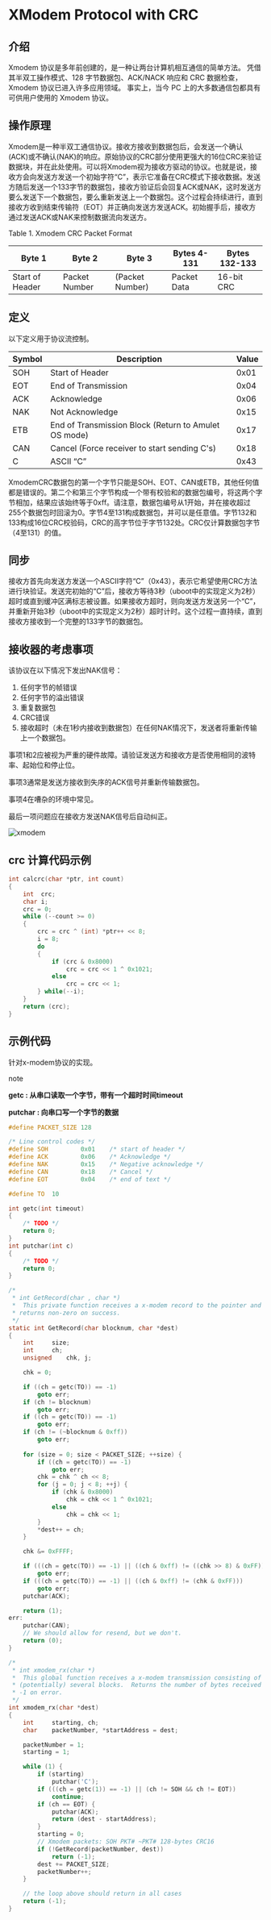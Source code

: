 # XModem Protocol with CRC

## 介绍

Xmodem 协议是多年前创建的，是一种让两台计算机相互通信的简单方法。 凭借其半双工操作模式、128 字节数据包、ACK/NACK 响应和 CRC 数据检查，Xmodem 协议已进入许多应用领域。 事实上，当今 PC 上的大多数通信包都具有可供用户使用的 Xmodem 协议。

## 操作原理

Xmodem是一种半双工通信协议。接收方接收到数据包后，会发送一个确认(ACK)或不确认(NAK)的响应。原始协议的CRC部分使用更强大的16位CRC来验证数据块，并在此处使用。可以将Xmodem视为接收方驱动的协议。也就是说，接收方会向发送方发送一个初始字符“C”，表示它准备在CRC模式下接收数据。发送方随后发送一个133字节的数据包，接收方验证后会回复ACK或NAK，这时发送方要么发送下一个数据包，要么重新发送上一个数据包。这个过程会持续进行，直到接收方收到结束传输符（EOT）并正确向发送方发送ACK。初始握手后，接收方通过发送ACK或NAK来控制数据流向发送方。

Table 1. Xmodem CRC Packet Format

| Byte 1          | Byte 2        | Byte 3          | Bytes 4-131 | Bytes 132-133 |
| --------------- | ------------- | --------------- | ----------- | ------------- |
| Start of Header | Packet Number | (Packet Number) | Packet Data | 16-bit CRC    |

## 定义

以下定义用于协议流控制。

| Symbol | Description                                          | Value |
| ------ | ---------------------------------------------------- | ----- |
| SOH    | Start of Header                                      | 0x01  |
| EOT    | End of Transmission                                  | 0x04  |
| ACK    | Acknowledge                                          | 0x06  |
| NAK    | Not Acknowledge                                      | 0x15  |
| ETB    | End of Transmission Block (Return to Amulet OS mode) | 0x17  |
| CAN    | Cancel (Force receiver to start sending C's)         | 0x18  |
| C      | ASCII “C”                                            | 0x43  |

XmodemCRC数据包的第一个字节只能是SOH、EOT、CAN或ETB，其他任何值都是错误的。第二个和第三个字节构成一个带有校验和的数据包编号，将这两个字节相加，结果应该始终等于0xff。请注意，数据包编号从1开始，并在接收超过255个数据包时回滚为0。字节4至131构成数据包，并可以是任意值。字节132和133构成16位CRC校验码，CRC的高字节位于字节132处。CRC仅计算数据包字节（4至131）的值。

## 同步

接收方首先向发送方发送一个ASCII字符“C”（0x43），表示它希望使用CRC方法进行块验证。发送完初始的“C”后，接收方等待3秒（uboot中的实现定义为2秒）超时或直到缓冲区满标志被设置。如果接收方超时，则向发送方发送另一个“C”，并重新开始3秒（uboot中的实现定义为2秒）超时计时。这个过程一直持续，直到接收方接收到一个完整的133字节的数据包。

## 接收器的考虑事项

该协议在以下情况下发出NAK信号：

1. 任何字节的帧错误
2. 任何字节的溢出错误
3. 重复数据包
4. CRC错误
5. 接收超时（未在1秒内接收到数据包）在任何NAK情况下，发送者将重新传输上一个数据包。

事项1和2应被视为严重的硬件故障。请验证发送方和接收方是否使用相同的波特率、起始位和停止位。

事项3通常是发送方接收到失序的ACK信号并重新传输数据包。

事项4在嘈杂的环境中常见。

最后一项问题应在接收方发送NAK信号后自动纠正。

![xmodem](https://github.com/baoping2022/baoping2022.github.io/blob/main/.github/workflows/image/xmodem.png)

## crc 计算代码示例

```c
int calcrc(char *ptr, int count)
{
    int  crc;
    char i;
    crc = 0;
    while (--count >= 0)
    {
        crc = crc ^ (int) *ptr++ << 8;
        i = 8;
        do
        {
            if (crc & 0x8000)
                crc = crc << 1 ^ 0x1021;
            else
                crc = crc << 1;
        } while(--i);
    }
    return (crc);
}
```

## 示例代码

针对x-modem协议的实现。

note

**getc : 从串口读取一个字节，带有一个超时时间timeout**

**putchar : 向串口写一个字节的数据**

```c
#define PACKET_SIZE	128

/* Line control codes */
#define SOH			0x01	/* start of header */
#define ACK			0x06	/* Acknowledge */
#define NAK			0x15	/* Negative acknowledge */
#define CAN			0x18	/* Cancel */
#define EOT			0x04	/* end of text */

#define TO	10

int getc(int timeout)
{
    /* TODO */
    return 0;
}
int putchar(int c)
{
    /* TODO */
    return 0;
}

/*
 * int GetRecord(char , char *)
 *  This private function receives a x-modem record to the pointer and
 * returns non-zero on success.
 */
static int GetRecord(char blocknum, char *dest)
{
	int		size;
	int		ch;
	unsigned	chk, j;

	chk = 0;

	if ((ch = getc(TO)) == -1)
		goto err;
	if (ch != blocknum) 
		goto err;
	if ((ch = getc(TO)) == -1) 
		goto err;
	if (ch != (~blocknum & 0xff))
		goto err;
	
	for (size = 0; size < PACKET_SIZE; ++size) {
		if ((ch = getc(TO)) == -1)
			goto err;
		chk = chk ^ ch << 8;
		for (j = 0; j < 8; ++j) {
			if (chk & 0x8000)
				chk = chk << 1 ^ 0x1021;
			else
				chk = chk << 1;
		}
		*dest++ = ch;
	}

	chk &= 0xFFFF;

	if (((ch = getc(TO)) == -1) || ((ch & 0xff) != ((chk >> 8) & 0xFF)))
		goto err;
	if (((ch = getc(TO)) == -1) || ((ch & 0xff) != (chk & 0xFF)))
		goto err;
	putchar(ACK);

	return (1);
err:
	putchar(CAN);
	// We should allow for resend, but we don't.
	return (0);
}

/*
 * int xmodem_rx(char *)
 *  This global function receives a x-modem transmission consisting of
 * (potentially) several blocks.  Returns the number of bytes received or
 * -1 on error.
 */
int xmodem_rx(char *dest)
{
	int     starting, ch;
	char    packetNumber, *startAddress = dest;

	packetNumber = 1;
	starting = 1;

	while (1) {
		if (starting)
			putchar('C');
		if (((ch = getc(1)) == -1) || (ch != SOH && ch != EOT))
			continue;
		if (ch == EOT) {
			putchar(ACK);
			return (dest - startAddress);
		}
		starting = 0;
		// Xmodem packets: SOH PKT# ~PKT# 128-bytes CRC16
		if (!GetRecord(packetNumber, dest))
			return (-1);
		dest += PACKET_SIZE;
		packetNumber++;
	}

	// the loop above should return in all cases
	return (-1);
}
```